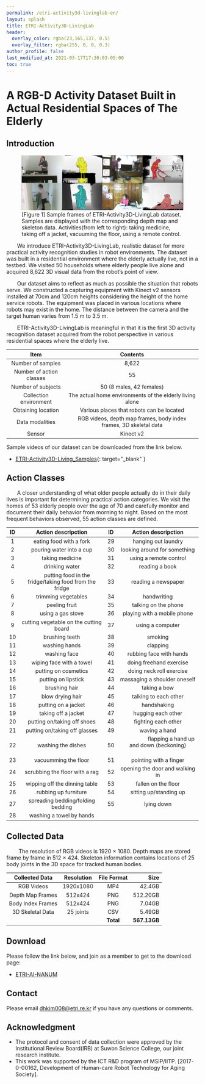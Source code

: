 ```yaml
---
permalink: /etri-activity3d-livinglab-en/
layout: splash
title: ETRI-Activity3D-LivingLab
header:
  overlay_color: rgba(23,165,137, 0.5)
  overlay_filter: rgba(255, 0, 0, 0.3)
author_profile: false
last_modified_at: 2021-03-17T17:30:03-05:00
toc: true
---
```


# A RGB-D Activity Dataset Built in Actual Residential Spaces of The Elderly

## Introduction

<figure>
  <img src="/assets/livinglab-data-samples.png" alt="data-samples"/>
  <figcaption>[Figure 1] Sample frames of ETRI-Activity3D-LivingLab dataset. Samples are displayed with the corresponding depth map and skeleton data. Activities(from left to right): taking medicine, taking off a jacket, vacuuming the floor, using a remote control.</figcaption>
</figure>

&emsp;&emsp;We introduce ETRI-Activity3D-LivingLab, realistic dataset for more practical activity recognition studies in robot environments. The dataset was built in a residential environment where the elderly actually live, not in a testbed. We visited 50 households where elderly people live alone and acquired 8,622 3D visual data from the robot’s point of view. 

&emsp;&emsp;Our dataset aims to reflect as much as possible the situation that robots serve. We constructed a capturing equipment with Kinect v2 sensors installed at 70cm and 120cm heights considering the height of the home service robots. The equipment was placed in various locations where robots may exist in the home. The distance between the camera and the target human varies from 1.5 m to 3.5 m.

&emsp;&emsp;ETRI-Activity3D-LivingLab is meaningful in that it is the first 3D activity recognition dataset acquired from the robot perspective in various residential spaces where the elderly live.


| Item                    | Contents                                                          |
| :---------------------: | :---------------------------------------------------------------: |
| Number of samples       | 8,622                                                             |
| Number of action classes| 55                                                                |
| Number of subjects      | 50 (8 males, 42 females)                                          |
| Collection environment  | The actual home environments of the elderly living alone          |
| Obtaining location      | Various places that robots can be located                         |
| Data modalities         | RGB videos, depth map frames, body index frames, 3D skeletal data |
| Sensor                  | Kinect v2                                                         |

Sample videos of our dataset can be downloaded from the link below.

* [ETRI-Activity3D-Living_Samples](https://drive.google.com/open?id=19hgw-kp2qM0rs4-KoaR8Ou8xrjgiQOoD){: target="_blank" }

## Action Classes

&emsp;&emsp;A closer understanding of what older people actually do in their daily lives is important for determining practical action categories. We visit the homes of 53 elderly people over the age of 70 and carefully monitor and document their daily behavior from morning to night. Based on the most frequent behaviors observed, 55 action classes are defined.


|  ID | Action descripction                                        | ID |       Action descripction                     |
| :--:| :---------------------------------------------------------:| :-:| :-------------------------------------------: |
|  1  | eating  food with a fork                                   | 29 |     hanging  out laundry                      |
|  2  |  pouring  water into a cup                                 | 30 |    looking  around for something              |
|  3  |  taking  medicine                                          | 31 |     using a  remote control                   |
|  4  |  drinking  water                                           | 32 |    reading  a book                            |
|  5  |　　putting  food in the fridge/taking food from the fridge 　　  | 33 |     reading  a newspaper                      |
|  6  |  trimming  vegetables                                      | 34 |    handwriting                                |
|  7  |  peeling  fruit                                            | 35 |     talking  on the phone                     |
|  8  |  using a  gas stove                                        | 36 |     playing  with a mobile phone              |
|  9  |  cutting  vegetable on the cutting board                   | 37 |    using a  computer                          |
|  10 | brushing  teeth                                            | 38 |     smoking                                   |
|  11 | washing  hands                                             | 39 |    clapping                                   |
|  12 |  washing  face                                             | 40 |     rubbing  face with hands                  |
|  13 |  wiping  face with a towel                                 | 41 |     doing  freehand exercise                  |
|  14 |  putting  on cosmetics                                     | 42 |    doing  neck roll exercise                  |
|  15 |  putting  on lipstick                                      | 43 |   massaging  a shoulder oneself               |
|  16 |  brushing  hair                                            | 44 |    taking  a bow                              |
|  17 |  blow  drying hair                                         | 45 |    talking  to each other                     |
|  18 |  putting  on a jacket                                      | 46 |    handshaking                                |
|  19 |  taking  off a jacket                                      | 47 |  hugging  each other                          |
|  20 |  putting  on/taking off shoes                              | 48 |   fighting  each other                        |
|  21 | putting  on/taking off glasses                             | 49 |    waving  a hand                             |
|  22 |  washing  the dishes                                       | 50 |　　　　　flapping  a hand up and down (beckoning) 　　　　    |
|  23 |  vacuumming  the floor                                     | 51 |    pointing  with a finger                    |
|  24 |  scrubbing  the floor with a rag                           | 52 | opening  the door and walking in              |
|  25 |  wipping  off the dinning table                            | 53 |    fallen  on the floor                       |
|  26 |  rubbing  up furniture                                     | 54 |    sitting  up/standing up                    |
|  27 |  spreading  bedding/folding bedding                        | 55 |  lying  down                                  |
|  28 |  washing  a towel by hands                                 |    |                                               |


## Collected Data

&emsp;&emsp; The resolution of RGB videos is 1920 × 1080. Depth maps are stored frame by frame in 512 × 424. Skeleton information contains locations of 25 body joints in the 3D space for tracked human bodies.

|  Collected Data   | Resolution | File Format |         Size |
| :---------------: | :--------: | :---------: | -----------: |
|    RGB Videos     | 1920x1080  |     MP4     |       42.4GB |
| Depth Map Frames  |  512x424   |     PNG     |     512.20GB |
| Body Index Frames |  512x424   |     PNG     |       7.04GB |
| 3D Skeletal Data  | 25 joints  |     CSV     |       5.49GB |
|                   |            |  **Total**  | **567.13GB** |

## Download
Please follow the link below, and join as a member to get to the download page:
* [ETRI-AI-NANUM](https://nanum.etri.re.kr/share/list?lang=En_us)

## Contact
Please email [dhkim008@etri.re.kr](mailto:dhkim008@etri.re.kr) if you have any questions or comments.

## Acknowledgment

* The protocol and consent of data collection were approved by the Institutional Review Board(IRB) at Suwon Science College, our joint research institute.
* This work was supported by the ICT R&D program of MSIP/IITP. [2017-0-00162, Development of Human-care Robot Technology for Aging Society].